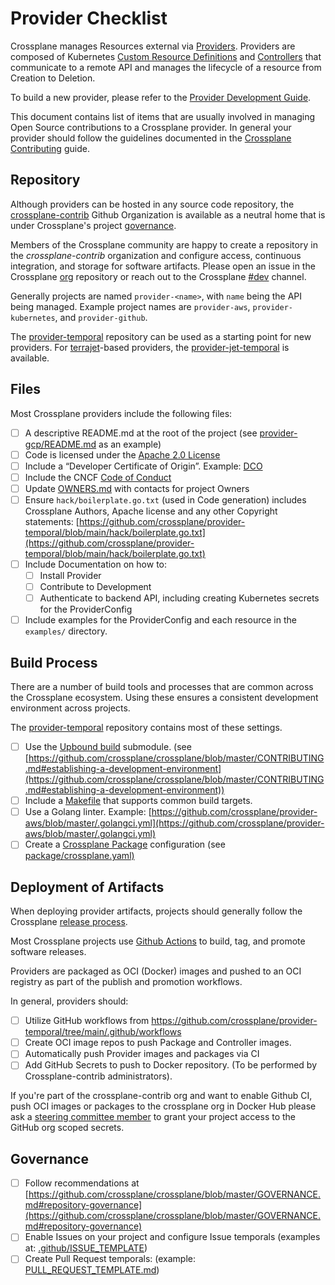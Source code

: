 # Provider Checklist

Crossplane manages Resources external via
[Providers](https://crossplane.io/docs/master/concepts/providers.html).
Providers are composed of Kubernetes [Custom Resource
Definitions](https://kubernetes.io/docs/concepts/extend-kubernetes/api-extension/custom-resources/#customresourcedefinitions)
and [Controllers](https://kubernetes.io/docs/concepts/architecture/controller)
that communicate to a remote API and manages the lifecycle of a resource from
Creation to Deletion.

To build a new provider, please refer to the [Provider Development
Guide](https://crossplane.io/docs/master/contributing/provider_development_guide.html).

This document contains list of items that are usually involved in managing Open
Source contributions to a Crossplane provider. In general your provider should
follow the guidelines documented in the [Crossplane
Contributing](https://github.com/crossplane/crossplane/blob/master/CONTRIBUTING.md)
guide.

## Repository

Although providers can be hosted in any source code repository, the [crossplane-contrib](https://github.com/orgs/crossplane-contrib) Github Organization is available as a neutral home that is under Crossplane's project [governance](https://github.com/crossplane/crossplane/blob/master/GOVERNANCE.md).

Members of the Crossplane community are happy to create a repository in the *crossplane-contrib* organization and configure access, continuous integration, and storage
for software artifacts. Please open an issue in the Crossplane
[org](https://github.com/crossplane/org) repository or reach out to the Crossplane
[#dev](https://crossplane.slack.com/archives/CEF5N8X08) channel.

Generally projects are named `provider-<name>`, with `name` being the API being
managed. Example project names are `provider-aws`, `provider-kubernetes`,
and `provider-github`.

The [provider-temporal](https://github.com/crossplane/provider-temporal) repository can be
used as a starting point for new providers. For [terrajet](https://github.com/crossplane/terrajet)-based providers, the
[provider-jet-temporal](https://github.com/crossplane-contrib/provider-jet-temporal) is
available.

## Files

Most Crossplane providers include the following files:

- [ ]  A descriptive README.md at the root of the project (see
  [provider-gcp/README.md](https://github.com/crossplane/provider-gcp/blob/master/README.md)
  as an example)
- [ ]  Code is licensed under the [Apache 2.0
  License](https://github.com/crossplane/provider-temporal/blob/main/LICENSE)
- [ ]  Include a “Developer Certificate of Origin”. Example:
  [DCO](https://github.com/upbound/build/blob/master/DCO)
- [ ]  Include the CNCF [Code of
  Conduct](https://github.com/crossplane/crossplane/blob/master/CODE_OF_CONDUCT.md)
- [ ]  Update
  [OWNERS.md](https://github.com/crossplane/provider-temporal/blob/main/OWNERS.md)
  with contacts for project Owners
- [ ]  Ensure `hack/boilerplate.go.txt` (used in Code generation) includes
  Crossplane Authors, Apache license and any other Copyright statements:
  [https://github.com/crossplane/provider-temporal/blob/main/hack/boilerplate.go.txt](https://github.com/crossplane/provider-temporal/blob/main/hack/boilerplate.go.txt)
- [ ] Include Documentation on how to:
  - [ ] Install Provider
  - [ ] Contribute to Development
  - [ ] Authenticate to backend API, including creating Kubernetes secrets for
    the ProviderConfig
- [ ] Include examples for the ProviderConfig and each resource in the
  `examples/` directory.

## Build Process

There are a number of build tools and processes that are common across the
Crossplane ecosystem. Using these ensures a consistent development environment
across projects.

The [provider-temporal](https://github.com/crossplane/provider-temporal)
repository contains most of these settings.

- [ ] Use the [Upbound build](https://github.com/upbound/build) submodule. (see
  [https://github.com/crossplane/crossplane/blob/master/CONTRIBUTING.md#establishing-a-development-environment](https://github.com/crossplane/crossplane/blob/master/CONTRIBUTING.md#establishing-a-development-environment))
- [ ] Include a
  [Makefile](https://github.com/crossplane/provider-gcp/blob/master/Makefile)
  that supports common build targets.
- [ ] Use a Golang linter. Example:
  [https://github.com/crossplane/provider-aws/blob/master/.golangci.yml](https://github.com/crossplane/provider-aws/blob/master/.golangci.yml)
- [ ] Create a [Crossplane
  Package](https://crossplane.io/docs/master/concepts/packages.html)
  configuration (see
  [package/crossplane.yaml)](https://github.com/crossplane/provider-temporal/blob/main/package/crossplane.yaml)

## Deployment of Artifacts

When deploying provider artifacts, projects should generally follow the Crossplane
[release process](https://crossplane.io/docs/master/contributing/release-process.html).

Most Crossplane projects use [Github Actions](https://docs.github.com/en/actions/learn-github-actions/understanding-github-actions) to build, tag, and promote software releases.

Providers are packaged as OCI (Docker) images and pushed to an OCI registry as part of
the publish and promotion workflows.

In general, providers should:

- [ ] Utilize GitHub workflows from
  <https://github.com/crossplane/provider-temporal/tree/main/.github/workflows>
- [ ] Create OCI image repos to push Package and Controller images.
- [ ] Automatically push Provider images and packages via CI
- [ ] Add GitHub Secrets to push to Docker repository. (To be performed by
  Crossplane-contrib administrators).

If you're part of the crossplane-contrib org and want to enable Github CI, push
OCI images or packages to the crossplane org in Docker Hub please ask a
[steering committee
member](https://github.com/crossplane/crossplane/blob/master/OWNERS.md#steering-committee)
to grant your project access to the GitHub org scoped secrets.

## Governance

- [ ] Follow recommendations at
  [https://github.com/crossplane/crossplane/blob/master/GOVERNANCE.md#repository-governance](https://github.com/crossplane/crossplane/blob/master/GOVERNANCE.md#repository-governance)
- [ ] Enable Issues on your project and configure Issue temporals (examples at:
  [.github/ISSUE_TEMPLATE](https://github.com/crossplane/provider-temporal/tree/master/.github/ISSUE_TEMPLATE))
- [ ] Create Pull Request temporals: (example:
  [PULL_REQUEST_TEMPLATE.md](https://github.com/crossplane/provider-temporal/blob/master/.github/PULL_REQUEST_TEMPLATE.md))
